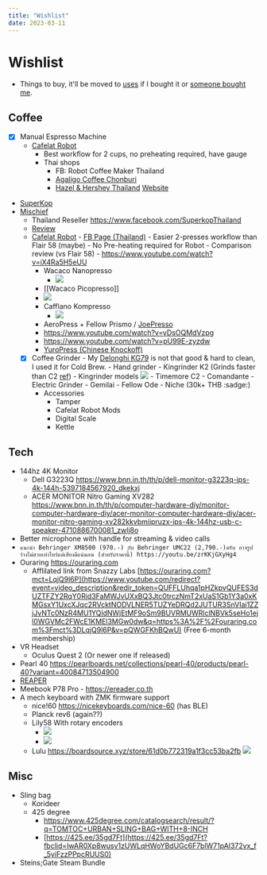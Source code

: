 ```yaml
---
title: "Wishlist"
date: 2023-03-11
---
```


# Wishlist
- Things to buy, it'll be moved to [uses](uses.md) if I bought it or [someone bought me](https://ko-fi.com/narze).

## Coffee
- [x] Manual Espresso Machine
  - [Cafelat Robot](https://th.hazelnhershey.com/collections/equipment)
    - Best workflow for 2 cups, no preheating required, have gauge
    - Thai shops
      - FB: Robot Coffee Maker Thailand
      - [Agaligo Coffee Chonburi](https://www.facebook.com/AgaligoCoffee)
      - [Hazel & Hershey Thailand](https://www.facebook.com/hazelnhershey.thailand) [Website](https://th.hazelnhershey.com/collections/equipment)
- [SuperKop](https://www.superkop.com)
- [Mischief](https://www.mischiefworkshop.com/product/mischief-espresso-maker-steel-support)
  	- Thailand Reseller https://www.facebook.com/SuperkopThailand
  	- [Review](https://www.youtube.com/watch?v=4GavR71moBQ)
  - [Cafelat Robot](http://www.cafelat.com/robot.html)
		- [FB Page (Thailand)](https://www.facebook.com/Robot-Coffee-Maker-Thailand-637831223352912/)
		- Easier 2-presses workflow than Flair 58 (maybe)
			- No Pre-heating required for Robot
			- Comparison review (vs Flair 58)
				- https://www.youtube.com/watch?v=iX4Ra5H5eUU
	- Wacaco Nanopresso
		- ![](/Images/Wacaco%20Nanopresso.png)
	- [[Wacaco Picopresso]]
    - ![](Images/Wacaco%20Picopresso.png)
	- Cafflano Kompresso
		- ![](/Images/Cafflano%20Kompresso.png)
	- AeroPress + Fellow Prismo / [JoePresso](https://shopee.co.th/JOEPRESSO-for-Aeropress--%E0%B8%AA%E0%B8%B4%E0%B8%99%E0%B8%84%E0%B9%89%E0%B8%B2%E0%B8%84%E0%B8%B7%E0%B8%AD-Joepresso-%E0%B9%84%E0%B8%A1%E0%B9%88%E0%B8%A3%E0%B8%A7%E0%B8%A1-Aeropress--i.435273020.11065615380)
  	- https://www.youtube.com/watch?v=yDsOQMdVzpg
  	- https://www.youtube.com/watch?v=pU99E-zyzdw
  	- [YuroPress (Chinese Knockoff)](https://shopee.co.th/YuroPress-Coffeepress-Maker-%E0%B9%80%E0%B8%84%E0%B8%A3%E0%B8%B7%E0%B9%88%E0%B8%AD%E0%B8%87%E0%B8%97%E0%B8%B3%E0%B8%81%E0%B8%B2%E0%B9%81%E0%B8%9F%E0%B9%81%E0%B8%9A%E0%B8%9A-AeroPress-Prismo-i.260610709.9705817071)
  - [x] Coffee Grinder
		- My [Delonghi KG79](https://www.delonghi.com/en-int/products/coffee/coffee-makers/grinders/kg79-0177111028) is not that good & hard to clean, I used it for Cold Brew.
		- Hand grinder
			- Kingrinder K2 (Grinds faster than C2 [ref](https://www.youtube.com/watch?v=0qBVp__SWwQ))
				- Kingrinder models  ![](../Images/KINGrinder.png)
			- Timemore C2
			- Comandante
		- Electric Grinder
			- Gemilai
			- Fellow Ode
			- Niche (30k+ THB :sadge:)
	- Accessories
		- Tamper
		- Cafelat Robot Mods
		- Digital Scale
		- Kettle

## Tech
- 144hz 4K Monitor
  - Dell G3223Q https://www.bnn.in.th/th/p/dell-monitor-g3223q-ips-4k-144h-5397184567920_dkekxj
  - ACER MONITOR Nitro Gaming XV282 https://www.bnn.in.th/th/p/computer-hardware-diy/monitor-computer-hardware-diy/acer-monitor-computer-hardware-diy/acer-monitor-nitro-gaming-xv282kkvbmiipruzx-ips-4k-144hz-usb-c-speaker-4710886700081_zwlj8o
- Better microphone with handle for streaming & video calls
 - `แนะนำ Behringer XM8500 (970.-) กับ Behringer UMC22 (2,790.-)ครับ อาจรูปร่างไม่สวยเท่าไหร่แต่เสียงดีแน่นอน (สำหรับราคานี้) https://youtu.be/zrKKjGXyHg4`
- Ouraring https://ouraring.com
	- Afflilated link from Snazzy Labs [https://ouraring.com?mct=LqjQ9l6P](https://www.youtube.com/redirect?event=video_description&redir_token=QUFFLUhqa1pHZkpvQUFES3dUZTFZY2RqY0Rid3FaMWJvUXxBQ3Jtc0trczNmT2xUaS1Gb1Y3a0xKMGsxY1UxcXJqc2RVcktNODVLNER5TUZYeDRQd2JUTUR3SnVIai1ZZjJvNTc0NzR4MU1YQldNWjEtMF9oSm9BUVRMUWRlclNBVk5seHo1ejl0WGVMc2FWcE1KMEl3MGw0dw&q=https%3A%2F%2Fouraring.com%3Fmct%3DLqjQ9l6P&v=pQWGFKhBQwU) (Free 6-month membership)
- VR Headset
  - Oculus Quest 2 (Or newer one if released)
- Pearl 40 https://pearlboards.net/collections/pearl-40/products/pearl-40?variant=40084713504900
- [REAPER](https://www.reaper.fm)
- Meebook P78 Pro - https://ereader.co.th
- A mech keyboard with ZMK firmware support
  - nice!60 https://nicekeyboards.com/nice-60 (has BLE)
  - Planck rev6 (again??)
  - Lily58 With rotary encoders
    - ![](attachments/Pasted%20image%2020221223170125.png)
    - ![](attachments/Pasted%20image%2020221225163746.png)
  - Lulu https://boardsource.xyz/store/61d0b772319a1f3cc53ba2fb ![](attachments/Pasted%20image%2020221223225947.png)

## Misc
- Sling bag
  - Korideer
  - 425 degree
    - https://www.425degree.com/catalogsearch/result/?q=TOMTOC+URBAN+SLING+BAG+WITH+8-INCH
    - [https://425.ee/35gd7Ft](https://425.ee/35gd7Ft?fbclid=IwAR0Xp8wusy1zUWLqHWoYBdUGc6F7blW71pAl372vx_f_5yiFzzPPpcRUUS0)
- Steins;Gate Steam Bundle